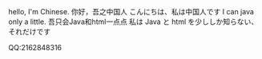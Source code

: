hello, I'm Chinese. 
你好，吾之中国人
こんにちは、私は中国人です
I can java only a little.
吾只会Java和html一点点
私は Java と html を少ししか知らない、それだけです

QQ:2162848316


